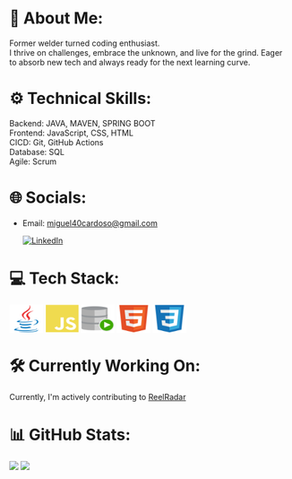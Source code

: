 # 👀 About Me:    
Former welder turned coding enthusiast.  
I thrive on challenges, embrace the unknown, and live for the grind. Eager to absorb new tech and always ready for the next learning curve.  

# ⚙️ Technical Skills:  
Backend: JAVA, MAVEN, SPRING BOOT  
Frontend: JavaScript, CSS, HTML  
CICD: Git, GitHub Actions  
Database: SQL  
Agile: Scrum

# 🌐 Socials:
- Email: miguel40cardoso@gmail.com
  
  [<img src="https://camo.githubusercontent.com/29ba59dbf61686238096822c7de916a9b41c40bf362b70e7f2c609551ce8f656/68747470733a2f2f696d672e736869656c64732e696f2f62616467652f6c696e6b6564696e2d2532333030373742352e7376673f7374796c653d666f722d7468652d6261646765266c6f676f3d6c696e6b6564696e266c6f676f436f6c6f723d7768697465" alt="LinkedIn"/>](https://www.linkedin.com/in/MiguelCardoso19)

# 💻 Tech Stack:
  <div>
    <img align="center" alt="Java" height="50" width="60" src="https://raw.githubusercontent.com/devicons/devicon/master/icons/java/java-original.svg">
    <img align="center" alt="Js" height="50" width="60" src="https://raw.githubusercontent.com/devicons/devicon/master/icons/javascript/javascript-plain.svg">
    <img align="center" alt="Database" height="50" width="60" src="https://raw.githubusercontent.com/devicons/devicon/6910f0503efdd315c8f9b858234310c06e04d9c0/icons/sqldeveloper/sqldeveloper-original.svg">
    <img align="center" alt="HTML" height="50" width="60" src="https://raw.githubusercontent.com/devicons/devicon/master/icons/html5/html5-original.svg">
    <img align="center" alt="CSS" height="50" width="60" src="https://raw.githubusercontent.com/devicons/devicon/master/icons/css3/css3-original.svg">
  </div>

# 🛠️ Currently Working On:
Currently, I'm actively contributing to [ReelRadar](https://github.com/MiguelCardoso19/ReelRadar)

# 📊 GitHub Stats:
![](https://github-readme-streak-stats.herokuapp.com/?user=miguelcardoso19&theme=react&hide_border=false)
![](https://github-readme-stats.vercel.app/api/top-langs/?username=miguelcardoso19&theme=react&hide_border=false&include_all_commits=true&count_private=true&layout=compact)
